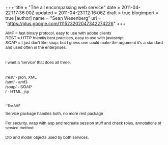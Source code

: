 +++
title = "The all encompassing web service"
date = 2011-04-22T17:36:00Z
updated = 2011-04-23T12:16:06Z
draft = true
blogimport = true 
[author]
	name = "Sean Wesenberg"
	uri = "https://plus.google.com/111523202047342274226"
+++

<span class="Apple-style-span" style="border-collapse: collapse; font-family: arial, sans-serif; font-size: 13px;">AMF = fast binary protocol, easy to use with adobe clients</span><br /><span class="Apple-style-span" style="border-collapse: collapse; font-family: arial, sans-serif; font-size: 13px;">REST = HTTP friendly best practices, easy to use with javascript</span><br /><span class="Apple-style-span" style="border-collapse: collapse; font-family: arial, sans-serif; font-size: 13px;">SOAP = I just don't like soap, but I guess one could make the argument it's a standard and used often in the enterprises.&nbsp;</span><br /><span class="Apple-style-span" style="border-collapse: collapse; font-family: arial, sans-serif; font-size: 13px;"><br /></span><br /><span class="Apple-style-span" style="border-collapse: collapse; font-family: arial, sans-serif; font-size: 13px;">I want a 'service' that does all three.&nbsp;</span><br /><span class="Apple-style-span" style="border-collapse: collapse; font-family: arial, sans-serif; font-size: 13px;"><br /></span><br /><span class="Apple-style-span" style="border-collapse: collapse; font-family: arial, sans-serif; font-size: 13px;">/rest/ - json, XML</span><br /><span class="Apple-style-span" style="border-collapse: collapse; font-family: arial, sans-serif; font-size: 13px;">/amf/ - amf3</span><span class="Apple-style-span" style="border-collapse: collapse; font-family: arial, sans-serif; font-size: 13px;"><br /></span><span class="Apple-style-span" style="border-collapse: collapse; font-family: arial, sans-serif; font-size: 13px;">/soap/ - SOAP</span><br /><span class="Apple-style-span" style="border-collapse: collapse; font-family: arial, sans-serif; font-size: 13px;">/ - HTML, jsp</span><span class="Apple-style-span" style="border-collapse: collapse; font-family: arial, sans-serif; font-size: 13px;"><br /></span><span class="Apple-style-span" style="border-collapse: collapse; font-family: arial, sans-serif; font-size: 13px;"><br /></span><br /><span class="Apple-style-span" style="font-family: arial, sans-serif; font-size: x-small;"><span class="Apple-style-span" style="border-collapse: collapse;">* The AMF&nbsp;</span></span><br /><span class="Apple-style-span" style="font-family: arial, sans-serif; font-size: x-small;"><span class="Apple-style-span" style="border-collapse: collapse;"><br /></span></span><span class="Apple-style-span" style="border-collapse: collapse; font-family: arial, sans-serif; font-size: 13px;">Service package handles both, no more rest package</span><span class="Apple-style-span" style="border-collapse: collapse; font-family: arial, sans-serif; font-size: 13px;"><br /></span><span class="Apple-style-span" style="border-collapse: collapse; font-family: arial, sans-serif; font-size: 13px;"><br /></span><span class="Apple-style-span" style="border-collapse: collapse; font-family: arial, sans-serif; font-size: 13px;">For security, wrap with aop and recreate session stuff and check roles, annotations of service method</span><span class="Apple-style-span" style="border-collapse: collapse; font-family: arial, sans-serif; font-size: 13px;"><br /></span><span class="Apple-style-span" style="border-collapse: collapse; font-family: arial, sans-serif; font-size: 13px;"><br /></span><span class="Apple-style-span" style="border-collapse: collapse; font-family: arial, sans-serif; font-size: 13px;">Dto and model objects used by both services.</span>
